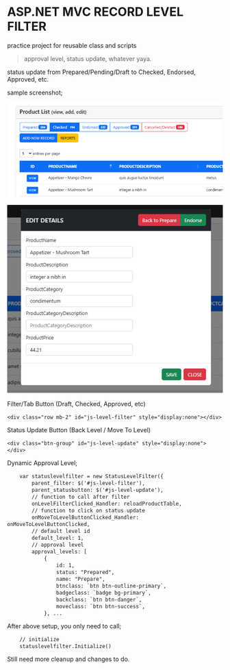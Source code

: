 

# ASP.NET MVC RECORD LEVEL FILTER

practice project for reusable class and scripts

> approval level, status update, whatever yaya.

status update from Prepared/Pending/Draft to Checked, Endorsed, Approved, etc.

sample screenshot;

![Listing Page](https://raw.githubusercontent.com/salvadorjhai/ASP.NET-RECORD-LEVEL-FILTER/refs/heads/master/_DOCS/list.png)

![Detail Page](https://raw.githubusercontent.com/salvadorjhai/ASP.NET-RECORD-LEVEL-FILTER/refs/heads/master/_DOCS/detail.png)

Filter/Tab Button (Draft, Checked, Approved, etc)

    <div class="row mb-2" id="js-level-filter" style="display:none"></div>

Status Update Button (Back Level / Move To Level)

    <div class="btn-group" id="js-level-update" style="display:none"></div>

Dynamic Approval Level;

        var statuslevelfilter = new StatusLevelFilter({
            parent_filter: $('#js-level-filter'),
            parent_statusbutton: $('#js-level-update'),
            // function to call after filter
            onLevelFilterClicked_Handler: reloadProductTable,
            // function to click on status update
            onMoveToLevelButtonClicked_Handler: onMoveToLevelButtonClicked, 
            // default level id
            default_level: 1,
            // approval level
            approval_levels: [
                {
                    id: 1,
                    status: "Prepared",
                    name: "Prepare",
                    btnclass: `btn btn-outline-primary`,
                    badgeclass: `badge bg-primary`,
                    backclass: `btn btn-danger`,
                    moveclass: `btn btn-success`,
                }, ...

After above setup, you only need to call;

        // initialize
        statuslevelfilter.Initialize()

Still need more cleanup and changes to do.